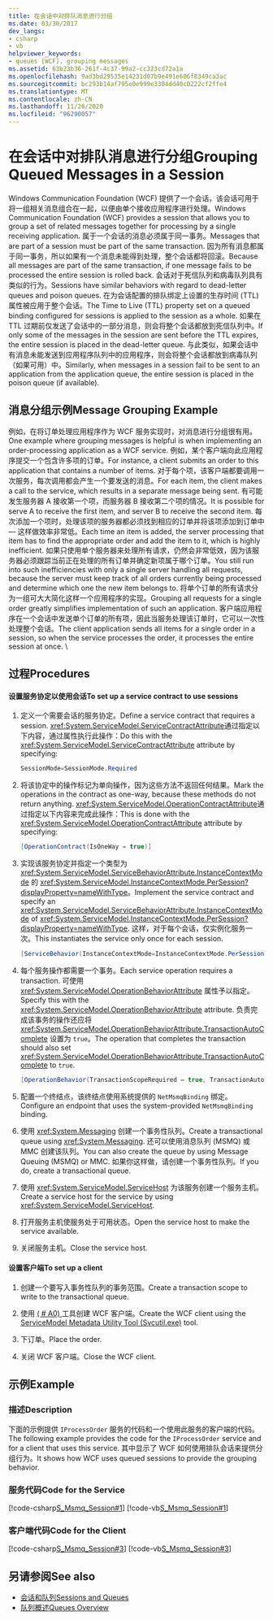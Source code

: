 ```yaml
---
title: 在会话中对排队消息进行分组
ms.date: 03/30/2017
dev_langs:
- csharp
- vb
helpviewer_keywords:
- queues [WCF]. grouping messages
ms.assetid: 63b23b36-261f-4c37-99a2-cc323cd72a1a
ms.openlocfilehash: 9ad3bd29535e14231d07b9e491e606f8349ca3ac
ms.sourcegitcommit: bc293b14af795e0e999e3304dd40c0222cf2ffe4
ms.translationtype: MT
ms.contentlocale: zh-CN
ms.lasthandoff: 11/26/2020
ms.locfileid: "96290057"
---
```

# <a name="grouping-queued-messages-in-a-session"></a><span data-ttu-id="ba015-102">在会话中对排队消息进行分组</span><span class="sxs-lookup"><span data-stu-id="ba015-102">Grouping Queued Messages in a Session</span></span>

<span data-ttu-id="ba015-103">Windows Communication Foundation (WCF) 提供了一个会话，该会话可用于将一组相关消息组合在一起，以便由单个接收应用程序进行处理。</span><span class="sxs-lookup"><span data-stu-id="ba015-103">Windows Communication Foundation (WCF) provides a session that allows you to group a set of related messages together for processing by a single receiving application.</span></span> <span data-ttu-id="ba015-104">属于一个会话的消息必须属于同一事务。</span><span class="sxs-lookup"><span data-stu-id="ba015-104">Messages that are part of a session must be part of the same transaction.</span></span> <span data-ttu-id="ba015-105">因为所有消息都属于同一事务，所以如果有一个消息未能得到处理，整个会话都将回滚。</span><span class="sxs-lookup"><span data-stu-id="ba015-105">Because all messages are part of the same transaction, if one message fails to be processed the entire session is rolled back.</span></span> <span data-ttu-id="ba015-106">会话对于死信队列和病毒队列具有类似的行为。</span><span class="sxs-lookup"><span data-stu-id="ba015-106">Sessions have similar behaviors with regard to dead-letter queues and poison queues.</span></span> <span data-ttu-id="ba015-107">在为会话配置的排队绑定上设置的生存时间 (TTL) 属性被应用于整个会话。</span><span class="sxs-lookup"><span data-stu-id="ba015-107">The Time to Live (TTL) property set on a queued binding configured for sessions is applied to the session as a whole.</span></span> <span data-ttu-id="ba015-108">如果在 TTL 过期前仅发送了会话中的一部分消息，则会将整个会话都放到死信队列中。</span><span class="sxs-lookup"><span data-stu-id="ba015-108">If only some of the messages in the session are sent before the TTL expires, the entire session is placed in the dead-letter queue.</span></span> <span data-ttu-id="ba015-109">与此类似，如果会话中有消息未能发送到应用程序队列中的应用程序，则会将整个会话都放到病毒队列（如果可用）中。</span><span class="sxs-lookup"><span data-stu-id="ba015-109">Similarly, when messages in a session fail to be sent to an application from the application queue, the entire session is placed in the poison queue (if available).</span></span>  
  
## <a name="message-grouping-example"></a><span data-ttu-id="ba015-110">消息分组示例</span><span class="sxs-lookup"><span data-stu-id="ba015-110">Message Grouping Example</span></span>  

 <span data-ttu-id="ba015-111">例如，在将订单处理应用程序作为 WCF 服务实现时，对消息进行分组很有用。</span><span class="sxs-lookup"><span data-stu-id="ba015-111">One example where grouping messages is helpful is when implementing an order-processing application as a WCF service.</span></span> <span data-ttu-id="ba015-112">例如，某个客户端向此应用程序提交一个包含许多项的订单。</span><span class="sxs-lookup"><span data-stu-id="ba015-112">For instance, a client submits an order to this application that contains a number of items.</span></span> <span data-ttu-id="ba015-113">对于每个项，该客户端都要调用一次服务，每次调用都会产生一个要发送的消息。</span><span class="sxs-lookup"><span data-stu-id="ba015-113">For each item, the client makes a call to the service, which results in a separate message being sent.</span></span> <span data-ttu-id="ba015-114">有可能发生服务器 A 接收第一个项，而服务器 B 接收第二个项的情况。</span><span class="sxs-lookup"><span data-stu-id="ba015-114">It is possible for serve A to receive the first item, and server B to receive the second item.</span></span> <span data-ttu-id="ba015-115">每次添加一个项时，处理该项的服务器都必须找到相应的订单并将该项添加到订单中 — 这样做效率非常低。</span><span class="sxs-lookup"><span data-stu-id="ba015-115">Each time an item is added, the server processing that item has to find the appropriate order and add the item to it, which is highly inefficient.</span></span> <span data-ttu-id="ba015-116">如果只使用单个服务器来处理所有请求，仍然会非常低效，因为该服务器必须跟踪当前正在处理的所有订单并确定新项属于哪个订单。</span><span class="sxs-lookup"><span data-stu-id="ba015-116">You still run into such inefficiencies with only a single server handling all requests, because the server must keep track of all orders currently being processed and determine which one the new item belongs to.</span></span> <span data-ttu-id="ba015-117">将单个订单的所有请求分为一组可大大简化这样一个应用程序的实现。</span><span class="sxs-lookup"><span data-stu-id="ba015-117">Grouping all requests for a single order greatly simplifies implementation of such an application.</span></span> <span data-ttu-id="ba015-118">客户端应用程序在一个会话中发送单个订单的所有项，因此当服务处理该订单时，它可以一次性处理整个会话。</span><span class="sxs-lookup"><span data-stu-id="ba015-118">The client application sends all items for a single order in a session, so when the service processes the order, it processes the entire session at once.</span></span> \  
  
## <a name="procedures"></a><span data-ttu-id="ba015-119">过程</span><span class="sxs-lookup"><span data-stu-id="ba015-119">Procedures</span></span>  
  
#### <a name="to-set-up-a-service-contract-to-use-sessions"></a><span data-ttu-id="ba015-120">设置服务协定以使用会话</span><span class="sxs-lookup"><span data-stu-id="ba015-120">To set up a service contract to use sessions</span></span>  
  
1. <span data-ttu-id="ba015-121">定义一个需要会话的服务协定。</span><span class="sxs-lookup"><span data-stu-id="ba015-121">Define a service contract that requires a session.</span></span> <span data-ttu-id="ba015-122"><xref:System.ServiceModel.ServiceContractAttribute>通过指定以下内容，通过属性执行此操作：</span><span class="sxs-lookup"><span data-stu-id="ba015-122">Do this with the <xref:System.ServiceModel.ServiceContractAttribute> attribute by specifying:</span></span>  
  
    ```csharp
    SessionMode=SessionMode.Required  
    ```  
  
2. <span data-ttu-id="ba015-123">将该协定中的操作标记为单向操作，因为这些方法不返回任何结果。</span><span class="sxs-lookup"><span data-stu-id="ba015-123">Mark the operations in the contract as one-way, because these methods do not return anything.</span></span> <span data-ttu-id="ba015-124"><xref:System.ServiceModel.OperationContractAttribute>通过指定以下内容来完成此操作：</span><span class="sxs-lookup"><span data-stu-id="ba015-124">This is done with the <xref:System.ServiceModel.OperationContractAttribute> attribute by specifying:</span></span>  
  
    ```csharp  
    [OperationContract(IsOneWay = true)]  
    ```  
  
3. <span data-ttu-id="ba015-125">实现该服务协定并指定一个类型为 <xref:System.ServiceModel.ServiceBehaviorAttribute.InstanceContextMode> 的 <xref:System.ServiceModel.InstanceContextMode.PerSession?displayProperty=nameWithType>。</span><span class="sxs-lookup"><span data-stu-id="ba015-125">Implement the service contract and specify an <xref:System.ServiceModel.ServiceBehaviorAttribute.InstanceContextMode> of <xref:System.ServiceModel.InstanceContextMode.PerSession?displayProperty=nameWithType>.</span></span> <span data-ttu-id="ba015-126">这样，对于每个会话，仅实例化服务一次。</span><span class="sxs-lookup"><span data-stu-id="ba015-126">This instantiates the service only once for each session.</span></span>  
  
    ```csharp  
    [ServiceBehavior(InstanceContextMode=InstanceContextMode.PerSession)]  
    ```  
  
4. <span data-ttu-id="ba015-127">每个服务操作都需要一个事务。</span><span class="sxs-lookup"><span data-stu-id="ba015-127">Each service operation requires a transaction.</span></span> <span data-ttu-id="ba015-128">可使用 <xref:System.ServiceModel.OperationBehaviorAttribute> 属性予以指定。</span><span class="sxs-lookup"><span data-stu-id="ba015-128">Specify this with the <xref:System.ServiceModel.OperationBehaviorAttribute> attribute.</span></span> <span data-ttu-id="ba015-129">负责完成该事务的操作还应将 <xref:System.ServiceModel.OperationBehaviorAttribute.TransactionAutoComplete> 设置为 `true`。</span><span class="sxs-lookup"><span data-stu-id="ba015-129">The operation that completes the transaction should also set <xref:System.ServiceModel.OperationBehaviorAttribute.TransactionAutoComplete> to `true`.</span></span>  
  
    ```csharp  
    [OperationBehavior(TransactionScopeRequired = true, TransactionAutoComplete = true)]
    ```  
  
5. <span data-ttu-id="ba015-130">配置一个终结点，该终结点使用系统提供的 `NetMsmqBinding` 绑定。</span><span class="sxs-lookup"><span data-stu-id="ba015-130">Configure an endpoint that uses the system-provided `NetMsmqBinding` binding.</span></span>  
  
6. <span data-ttu-id="ba015-131">使用 <xref:System.Messaging> 创建一个事务性队列。</span><span class="sxs-lookup"><span data-stu-id="ba015-131">Create a transactional queue using <xref:System.Messaging>.</span></span> <span data-ttu-id="ba015-132">还可以使用消息队列 (MSMQ) 或 MMC 创建该队列。</span><span class="sxs-lookup"><span data-stu-id="ba015-132">You can also create the queue by using Message Queuing (MSMQ) or MMC.</span></span> <span data-ttu-id="ba015-133">如果你这样做，请创建一个事务性队列。</span><span class="sxs-lookup"><span data-stu-id="ba015-133">If you do, create a transactional queue.</span></span>  
  
7. <span data-ttu-id="ba015-134">使用 <xref:System.ServiceModel.ServiceHost> 为该服务创建一个服务主机。</span><span class="sxs-lookup"><span data-stu-id="ba015-134">Create a service host for the service by using <xref:System.ServiceModel.ServiceHost>.</span></span>  
  
8. <span data-ttu-id="ba015-135">打开服务主机使服务处于可用状态。</span><span class="sxs-lookup"><span data-stu-id="ba015-135">Open the service host to make the service available.</span></span>  
  
9. <span data-ttu-id="ba015-136">关闭服务主机。</span><span class="sxs-lookup"><span data-stu-id="ba015-136">Close the service host.</span></span>  
  
#### <a name="to-set-up-a-client"></a><span data-ttu-id="ba015-137">设置客户端</span><span class="sxs-lookup"><span data-stu-id="ba015-137">To set up a client</span></span>  
  
1. <span data-ttu-id="ba015-138">创建一个要写入事务性队列的事务范围。</span><span class="sxs-lookup"><span data-stu-id="ba015-138">Create a transaction scope to write to the transactional queue.</span></span>  
  
2. <span data-ttu-id="ba015-139">使用 [ ( # A0) ](../servicemodel-metadata-utility-tool-svcutil-exe.md) 工具创建 WCF 客户端。</span><span class="sxs-lookup"><span data-stu-id="ba015-139">Create the WCF client using the [ServiceModel Metadata Utility Tool (Svcutil.exe)](../servicemodel-metadata-utility-tool-svcutil-exe.md) tool.</span></span>  
  
3. <span data-ttu-id="ba015-140">下订单。</span><span class="sxs-lookup"><span data-stu-id="ba015-140">Place the order.</span></span>  
  
4. <span data-ttu-id="ba015-141">关闭 WCF 客户端。</span><span class="sxs-lookup"><span data-stu-id="ba015-141">Close the WCF client.</span></span>  
  
## <a name="example"></a><span data-ttu-id="ba015-142">示例</span><span class="sxs-lookup"><span data-stu-id="ba015-142">Example</span></span>  
  
### <a name="description"></a><span data-ttu-id="ba015-143">描述</span><span class="sxs-lookup"><span data-stu-id="ba015-143">Description</span></span>  

 <span data-ttu-id="ba015-144">下面的示例提供 `IProcessOrder` 服务的代码和一个使用此服务的客户端的代码。</span><span class="sxs-lookup"><span data-stu-id="ba015-144">The following example provides the code for the `IProcessOrder` service and for a client that uses this service.</span></span> <span data-ttu-id="ba015-145">其中显示了 WCF 如何使用排队会话来提供分组行为。</span><span class="sxs-lookup"><span data-stu-id="ba015-145">It shows how WCF uses queued sessions to provide the grouping behavior.</span></span>  
  
### <a name="code-for-the-service"></a><span data-ttu-id="ba015-146">服务代码</span><span class="sxs-lookup"><span data-stu-id="ba015-146">Code for the Service</span></span>  

 [!code-csharp[S_Msmq_Session#1](../../../../samples/snippets/csharp/VS_Snippets_CFX/s_msmq_session/cs/service.cs#1)]
 [!code-vb[S_Msmq_Session#1](../../../../samples/snippets/visualbasic/VS_Snippets_CFX/s_msmq_session/vb/service.vb#1)]  

### <a name="code-for-the-client"></a><span data-ttu-id="ba015-147">客户端代码</span><span class="sxs-lookup"><span data-stu-id="ba015-147">Code for the Client</span></span>  

 [!code-csharp[S_Msmq_Session#3](../../../../samples/snippets/csharp/VS_Snippets_CFX/s_msmq_session/cs/client.cs#3)]
 [!code-vb[S_Msmq_Session#3](../../../../samples/snippets/visualbasic/VS_Snippets_CFX/s_msmq_session/vb/client.vb#3)]  

## <a name="see-also"></a><span data-ttu-id="ba015-148">另请参阅</span><span class="sxs-lookup"><span data-stu-id="ba015-148">See also</span></span>

- [<span data-ttu-id="ba015-149">会话和队列</span><span class="sxs-lookup"><span data-stu-id="ba015-149">Sessions and Queues</span></span>](../samples/sessions-and-queues.md)
- [<span data-ttu-id="ba015-150">队列概述</span><span class="sxs-lookup"><span data-stu-id="ba015-150">Queues Overview</span></span>](queues-overview.md)
